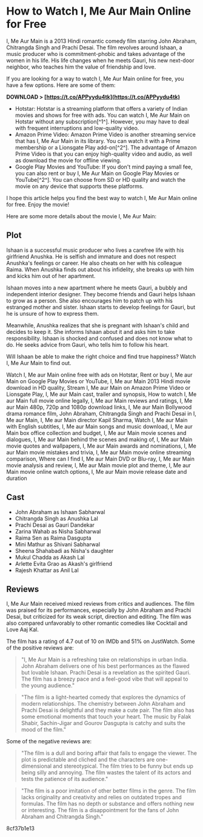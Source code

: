 # How to Watch I, Me Aur Main Online for Free
 
I, Me Aur Main is a 2013 Hindi romantic comedy film starring John Abraham, Chitrangda Singh and Prachi Desai. The film revolves around Ishaan, a music producer who is commitment-phobic and takes advantage of the women in his life. His life changes when he meets Gauri, his new next-door neighbor, who teaches him the value of friendship and love.
 
If you are looking for a way to watch I, Me Aur Main online for free, you have a few options. Here are some of them:
 
**DOWNLOAD &gt; [https://t.co/APPyydu4tk](https://t.co/APPyydu4tk)**


 
- Hotstar: Hotstar is a streaming platform that offers a variety of Indian movies and shows for free with ads. You can watch I, Me Aur Main on Hotstar without any subscription[^1^]. However, you may have to deal with frequent interruptions and low-quality video.
- Amazon Prime Video: Amazon Prime Video is another streaming service that has I, Me Aur Main in its library. You can watch it with a Prime membership or a Lionsgate Play add-on[^2^]. The advantage of Amazon Prime Video is that you can enjoy high-quality video and audio, as well as download the movie for offline viewing.
- Google Play Movies and YouTube: If you don't mind paying a small fee, you can also rent or buy I, Me Aur Main on Google Play Movies or YouTube[^2^]. You can choose from SD or HD quality and watch the movie on any device that supports these platforms.

I hope this article helps you find the best way to watch I, Me Aur Main online for free. Enjoy the movie!

Here are some more details about the movie I, Me Aur Main:
 
## Plot
 
Ishaan is a successful music producer who lives a carefree life with his girlfriend Anushka. He is selfish and immature and does not respect Anushka's feelings or career. He also cheats on her with his colleague Raima. When Anushka finds out about his infidelity, she breaks up with him and kicks him out of her apartment.
 
Ishaan moves into a new apartment where he meets Gauri, a bubbly and independent interior designer. They become friends and Gauri helps Ishaan to grow as a person. She also encourages him to patch up with his estranged mother and sister. Ishaan starts to develop feelings for Gauri, but he is unsure of how to express them.
 
Meanwhile, Anushka realizes that she is pregnant with Ishaan's child and decides to keep it. She informs Ishaan about it and asks him to take responsibility. Ishaan is shocked and confused and does not know what to do. He seeks advice from Gauri, who tells him to follow his heart.
 
Will Ishaan be able to make the right choice and find true happiness? Watch I, Me Aur Main to find out.
 
Watch I, Me aur Main online free with ads on Hotstar,  Rent or buy I, Me aur Main on Google Play Movies or YouTube,  I, Me aur Main 2013 Hindi movie download in HD quality,  Stream I, Me aur Main on Amazon Prime Video or Lionsgate Play,  I, Me aur Main cast, trailer and synopsis,  How to watch I, Me aur Main full movie online legally,  I, Me aur Main reviews and ratings,  I, Me aur Main 480p, 720p and 1080p download links,  I, Me aur Main Bollywood drama romance film,  John Abraham, Chitrangda Singh and Prachi Desai in I, Me aur Main,  I, Me aur Main director Kapil Sharma,  Watch I, Me aur Main with English subtitles,  I, Me aur Main songs and music download,  I, Me aur Main box office collection and budget,  I, Me aur Main movie scenes and dialogues,  I, Me aur Main behind the scenes and making of,  I, Me aur Main movie quotes and wallpapers,  I, Me aur Main awards and nominations,  I, Me aur Main movie mistakes and trivia,  I, Me aur Main movie online streaming comparison,  Where can I find I, Me aur Main DVD or Blu-ray,  I, Me aur Main movie analysis and review,  I, Me aur Main movie plot and theme,  I, Me aur Main movie online watch options,  I, Me aur Main movie release date and duration
 
## Cast

- John Abraham as Ishaan Sabharwal
- Chitrangda Singh as Anushka Lal
- Prachi Desai as Gauri Dandekar
- Zarina Wahab as Nisha Sabharwal
- Raima Sen as Raima Dasgupta
- Mini Mathur as Shivani Sabharwal
- Sheena Shahabadi as Nisha's daughter
- Mukul Chadda as Akash Lal
- Arlette Evita Grao as Akash's girlfriend
- Rajesh Khattar as Anil Lal

## Reviews
 
I, Me Aur Main received mixed reviews from critics and audiences. The film was praised for its performances, especially by John Abraham and Prachi Desai, but criticized for its weak script, direction and editing. The film was also compared unfavorably to other romantic comedies like Cocktail and Love Aaj Kal.
 
The film has a rating of 4.7 out of 10 on IMDb and 51% on JustWatch. Some of the positive reviews are:

> "I, Me Aur Main is a refreshing take on relationships in urban India. John Abraham delivers one of his best performances as the flawed but lovable Ishaan. Prachi Desai is a revelation as the spirited Gauri. The film has a breezy pace and a feel-good vibe that will appeal to the young audience."

> "The film is a light-hearted comedy that explores the dynamics of modern relationships. The chemistry between John Abraham and Prachi Desai is delightful and they make a cute pair. The film also has some emotional moments that touch your heart. The music by Falak Shabir, Sachin-Jigar and Gourov Dasgupta is catchy and suits the mood of the film."

Some of the negative reviews are:

> "The film is a dull and boring affair that fails to engage the viewer. The plot is predictable and cliched and the characters are one-dimensional and stereotypical. The film tries to be funny but ends up being silly and annoying. The film wastes the talent of its actors and tests the patience of its audience."

> "The film is a poor imitation of other better films in the genre. The film lacks originality and creativity and relies on outdated tropes and formulas. The film has no depth or substance and offers nothing new or interesting. The film is a disappointment for the fans of John Abraham and Chitrangda Singh."

 8cf37b1e13
 
